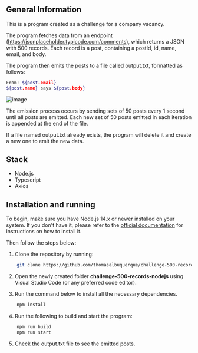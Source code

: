 ## General Information

This is a program created as a challenge for a company vacancy.

The program fetches data from an endpoint (https://jsonplaceholder.typicode.com/comments), which returns a JSON with 500 records. Each record is a post, containing a postId, id, name, email, and body.

The program then emits the posts to a file called output.txt, formatted as follows:

```bash
From: ${post.email}
${post.name} says ${post.body}
```

![image](https://github.com/thomasalbuquerque/challenge-500-records-nodejs/assets/7840248/c317b677-58ee-452c-8fe3-a05ad58df959)

The emission process occurs by sending sets of 50 posts every 1 second until all posts are emitted. Each new set of 50 posts emitted in each iteration is appended at the end of the file.

If a file named output.txt already exists, the program will delete it and create a new one to emit the new data.

## Stack

- Node.js
- Typescript
- Axios

## Installation and running

To begin, make sure you have Node.js 14.x or newer installed on your system. If you don't have it, please refer to the [official documentation](https://nodejs.org/en/docs) for instructions on how to install it.

Then follow the steps below:

1. Clone the repository by running:

```bash
    git clone https://github.com/thomasalbuquerque/challenge-500-records-nodejs
```

2. Open the newly created folder **challenge-500-records-nodejs** using Visual Studio Code (or any preferred code editor).

3. Run the command below to install all the necessary dependencies.

```bash
    npm install
```

4. Run the following to build and start the program:

```bash
    npm run build
    npm run start
```

5. Check the output.txt file to see the emitted posts.
